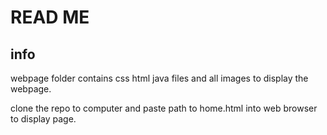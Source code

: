 # READ ME

## info

webpage folder contains css html java files and all images to display the webpage.

clone the repo to computer and paste path to home.html into web browser to display page.

